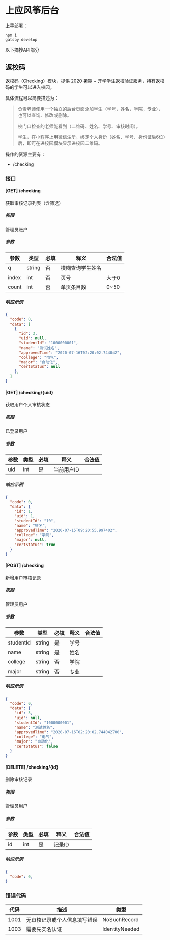 # 上应风筝后台

上手部署：

```
npm i
gatsby develop

```

以下摘抄API部分

## 返校码

返校码（Checking）模块，提供 2020 暑期 ~ 开学学生返校验证服务，持有返校码的学生可以进入校园。

具体流程可以简要描述为：

> 负责老师使用一个独立的后台页面添加学生（学号，姓名，学院，专业），也可以查询、修改或删除。
>
> 校门口检查的老师能看到（二维码、姓名、学号、审核时间）。
>
> 学生，在小程序上用微信注册，绑定个人身份（姓名、学号、身份证后6位）后，即可在进校园模块显示进校园二维码。

操作的资源主要有：

- /checking

### 接口

#### [GET] /checking

获取审核记录列表（含筛选）

##### 权限

管理员账户

##### 参数

| 参数  | 类型   | 必填 | 释义             | 合法值 |
| ----- | ------ | ---- | ---------------- | ------ |
| q     | string | 否   | 模糊查询学生姓名 |        |
| index | int    | 否   | 页号             | 大于0  |
| count | int    | 否   | 单页条目数       | 0~50   |

##### 响应示例

```json
{
  "code": 0,
  "data": [
    {
      "id": 3,
      "uid": null,
      "studentId": "1000000001",
      "name": "测试姓名",
      "approvedTime": "2020-07-16T02:20:02.744042",
      "college": "电气",
      "major": "自动化",
      "certStatus": null
    },
  ]
}
```

#### [GET] /checking/{uid}

获取用户个人审核状态

##### 权限

已登录用户

##### 参数

| 参数 | 类型 | 必填 | 释义       | 合法值 |
| ---- | ---- | ---- | ---------- | ------ |
| uid  | int  | 是   | 当前用户ID |        |

##### 响应示例

```json
{
  "code": 0,
  "data": {
    "id": 1,
    "uid": 1,
    "studentId": "10",
    "name": "姓名",
    "approvedTime": "2020-07-15T09:20:55.997402",
    "college": "学院",
    "major": null,
    "certStatus": true
  }
}
```

#### [POST] /checking

新增用户审核记录

##### 权限

管理员用户

##### 参数

| 参数      | 类型   | 必填 | 释义 | 合法值 |
| --------- | ------ | ---- | ---- | ------ |
| studentId | string | 是   | 学号 |        |
| name      | string | 是   | 姓名 |        |
| college   | string | 否   | 学院 |        |
| major     | string | 否   | 专业 |        |

##### 响应示例

```json
{
  "code": 0,
  "data": {
    "id": 3,
    "uid": null,
    "studentId": "1000000001",
    "name": "测试姓名",
    "approvedTime": "2020-07-16T02:20:02.744042700",
    "college": "电气",
    "major": "自动化",
    "certStatus": false
  }
}
```

#### [DELETE] /checking/{id}

删除审核记录

##### 权限

管理员用户

##### 参数

| 参数 | 类型 | 必填 | 释义   | 合法值 |
| ---- | ---- | ---- | ------ | ------ |
| id   | int  | 是   | 记录ID |        |

##### 响应示例

```json
{
  "code": 0,
}
```

### 错误代码

| 代码 | 描述                         | 类型           |
| ---- | ---------------------------- | -------------- |
| 1001 | 无审核记录或个人信息填写错误 | NoSuchRecord   |
| 1003 | 需要先实名认证               | IdentityNeeded |

